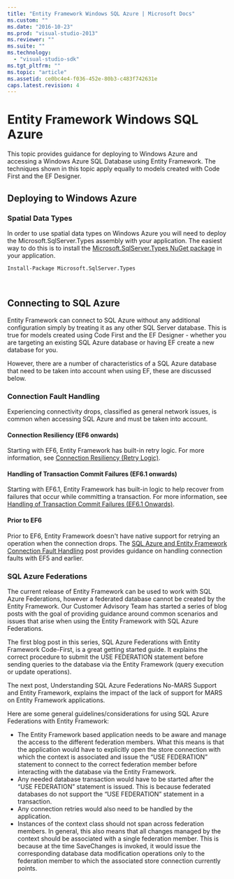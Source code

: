 ```yaml
---
title: "Entity Framework Windows SQL Azure | Microsoft Docs"
ms.custom: ""
ms.date: "2016-10-23"
ms.prod: "visual-studio-2013"
ms.reviewer: ""
ms.suite: ""
ms.technology: 
  - "visual-studio-sdk"
ms.tgt_pltfrm: ""
ms.topic: "article"
ms.assetid: ce0bc4e4-f036-452e-80b3-c483f742631e
caps.latest.revision: 4
---
```

# Entity Framework Windows SQL Azure
This topic provides guidance for deploying to Windows Azure and accessing a Windows Azure SQL Database using Entity Framework. The techniques shown in this topic apply equally to models created with Code First and the EF Designer.


## Deploying to Windows Azure

### Spatial Data Types

In order to use spatial data types on Windows Azure you will need to deploy the Microsoft.SqlServer.Types assembly with your application. The easiest way to do this is to install the [Microsoft.SqlServer.Types NuGet package](http://www.nuget.org/packages/Microsoft.SqlServer.Types/) in your application.

```
Install-Package Microsoft.SqlServer.Types
```

 

## Connecting to SQL Azure

Entity Framework can connect to SQL Azure without any additional configuration simply by treating it as any other SQL Server database. This is true for models created using Code First and the EF Designer - whether you are targeting an existing SQL Azure database or having EF create a new database for you.

However, there are a number of characteristics of a SQL Azure database that need to be taken into account when using EF, these are discussed below.

### Connection Fault Handling

Experiencing connectivity drops, classified as general network issues, is common when accessing SQL Azure and must be taken into account.

#### Connection Resiliency (EF6 onwards)

Starting with EF6, Entity Framework has built-in retry logic. For more information, see [Connection Resiliency (Retry Logic)](../ef6/entity-framework-connection-resiliency-and-retry-logic-ef6-onwards.md).

#### Handling of Transaction Commit Failures (EF6.1 onwards)

Starting with EF6.1, Entity Framework has built-in logic to help recover from failures that occur while committing a transaction. For more information, see [Handling of Transaction Commit Failures (EF6.1 Onwards)](../ef6/entity-framework-handling-of-transaction-commit-failures-ef6-1-onwards.md).

#### Prior to EF6

Prior to EF6, Entity Framework doesn't have native support for retrying an operation when the connection drops. The [SQL Azure and Entity Framework Connection Fault Handling](http://blogs.msdn.com/b/appfabriccat/archive/2010/12/11/sql-azure-and-entity-framework-connection-fault-handling.aspx) post provides guidance on handling connection faults with EF5 and earlier.

### SQL Azure Federations

The current release of Entity Framework can be used to work with SQL Azure Federations, however a federated database cannot be created by the Entity Framework. Our Customer Advisory Team has started a series of blog posts with the goal of providing guidance around common scenarios and issues that arise when using the Entity Framework with SQL Azure Federations.

The first blog post in this series, SQL Azure Federations with Entity Framework Code-First, is a great getting started guide. It explains the correct procedure to submit the USE FEDERATION statement before sending queries to the database via the Entity Framework (query execution or update operations).

The next post, Understanding SQL Azure Federations No-MARS Support and Entity Framework, explains the impact of the lack of support for MARS on Entity Framework applications.

Here are some general guidelines/considerations for using SQL Azure Federations with Entity Framework:

-   The Entity Framework based application needs to be aware and manage the access to the different federation members. What this means is that the application would have to explicitly open the store connection with which the context is associated and issue the “USE FEDERATION” statement to connect to the correct federation member before interacting with the database via the Entity Framework.
-   Any needed database transaction would have to be started after the “USE FEDERATION” statement is issued. This is because federated databases do not support the “USE FEDERATION” statement in a transaction.
-   Any connection retries would also need to be handled by the application.
-   Instances of the context class should not span across federation members. In general, this also means that all changes managed by the context should be associated with a single federation member. This is because at the time SaveChanges is invoked, it would issue the corresponding database data modification operations only to the federation member to which the associated store connection currently points.
